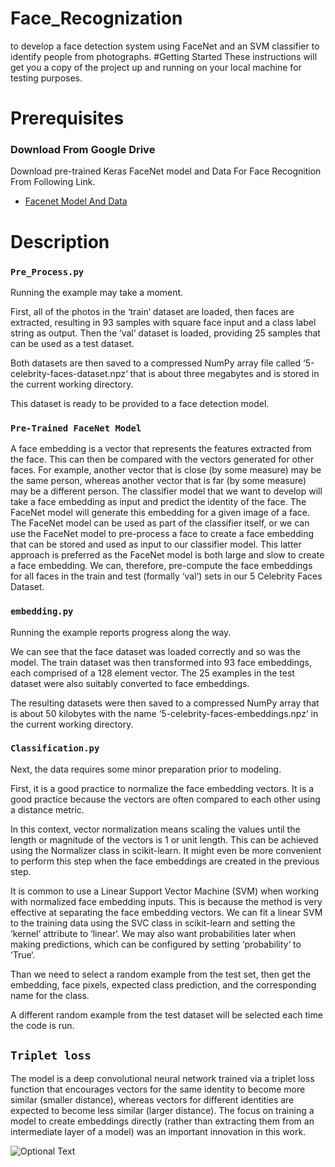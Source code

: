# Face_Recognization
to develop a face detection system using FaceNet and an SVM classifier to identify people from photographs.
#Getting Started
These instructions will get you a copy of the project up and running on your local machine for testing purposes.

# Prerequisites

  ### Download From Google Drive
  
   Download pre-trained Keras FaceNet model and Data For Face Recognition From Following Link.
         
   * [Facenet Model And Data](https://drive.google.com/open?id=1ht3M3g3ndYLKIbFcxFXe7AGTlwve33k9)
  
# Description  
  
 ### `Pre_Process.py`
 
 Running the example may take a moment.

First, all of the photos in the ‘train‘ dataset are loaded, then faces are extracted, resulting in 93 samples with square face input and a class label string as output. Then the ‘val‘ dataset is loaded, providing 25 samples that can be used as a test dataset.

Both datasets are then saved to a compressed NumPy array file called ‘5-celebrity-faces-dataset.npz‘ that is about three megabytes and is stored in the current working directory.

This dataset is ready to be provided to a face detection model.
 
### `Pre-Trained FaceNet Model`
 
 A face embedding is a vector that represents the features extracted from the face. This can then be compared with the vectors generated for other faces. For example, another vector that is close (by some measure) may be the same person, whereas another vector that is far (by some measure) may be a different person.
The classifier model that we want to develop will take a face embedding as input and predict the identity of the face. The FaceNet model will generate this embedding for a given image of a face.
The FaceNet model can be used as part of the classifier itself, or we can use the FaceNet model to pre-process a face to create a face embedding that can be stored and used as input to our classifier model. This latter approach is preferred as the FaceNet model is both large and slow to create a face embedding.
We can, therefore, pre-compute the face embeddings for all faces in the train and test (formally ‘val‘) sets in our 5 Celebrity Faces Dataset.

 ### `embedding.py`
 
Running the example reports progress along the way.

We can see that the face dataset was loaded correctly and so was the model. The train dataset was then transformed into 93 face embeddings, each comprised of a 128 element vector. The 25 examples in the test dataset were also suitably converted to face embeddings.

The resulting datasets were then saved to a compressed NumPy array that is about 50 kilobytes with the name ‘5-celebrity-faces-embeddings.npz‘ in the current working directory.
 
 ### `Classification.py`
 
 Next, the data requires some minor preparation prior to modeling.

First, it is a good practice to normalize the face embedding vectors. It is a good practice because the vectors are often compared to each other using a distance metric.

In this context, vector normalization means scaling the values until the length or magnitude of the vectors is 1 or unit length. This can be achieved using the Normalizer class in scikit-learn. It might even be more convenient to perform this step when the face embeddings are created in the previous step.

It is common to use a Linear Support Vector Machine (SVM) when working with normalized face embedding inputs. This is because the method is very effective at separating the face embedding vectors. We can fit a linear SVM to the training data using the SVC class in scikit-learn and setting the ‘kernel‘ attribute to ‘linear‘. We may also want probabilities later when making predictions, which can be configured by setting ‘probability‘ to ‘True‘.

Than we need to select a random example from the test set, then get the embedding, face pixels, expected class prediction, and the corresponding name for the class.
 
A different random example from the test dataset will be selected each time the code is run.



##  `Triplet loss`

The model is a deep convolutional neural network trained via a triplet loss function that encourages vectors for the same identity to become more similar (smaller distance), whereas vectors for different identities are expected to become less similar (larger distance). The focus on training a model to create embeddings directly (rather than extracting them from an intermediate layer of a model) was an important innovation in this work.

![Optional Text](../master/myFolder/image.png)
         
         
    
